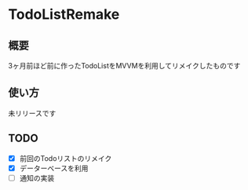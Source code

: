 # TodoListRemake

## 概要 

3ヶ月前ほど前に作ったTodoListをMVVMを利用してリメイクしたものです

## 使い方 

未リリースです 

## TODO 

- [x] 前回のTodoリストのリメイク
- [x] データーベースを利用
- [ ] 通知の実装 

